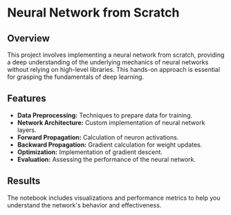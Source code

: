 # Neural Network from Scratch
## Overview
This project involves implementing a neural network from scratch, providing a deep understanding of the underlying mechanics of neural networks without relying on high-level libraries. This hands-on approach is essential for grasping the fundamentals of deep learning.

## Features
- **Data Preprocessing:** Techniques to prepare data for training.
- **Network Architecture:** Custom implementation of neural network layers.
- **Forward Propagation:** Calculation of neuron activations.
- **Backward Propagation:** Gradient calculation for weight updates.
- **Optimization:** Implementation of gradient descent.
- **Evaluation:** Assessing the performance of the neural network.

## Results
The notebook includes visualizations and performance metrics to help you understand the network's behavior and effectiveness.
